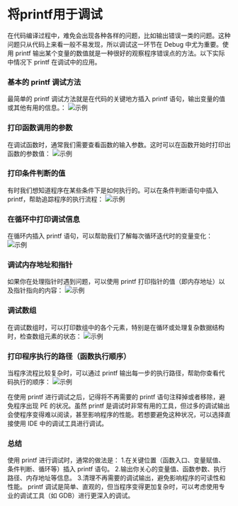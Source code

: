 # 将printf用于调试

在代码编译过程中，难免会出现各种各样的问题，比如输出错误一类的问题。这种问题只从代码上来看一般不易发现，所以调试这一环节在 Debug 中尤为重要。使用 printf 输出某个变量的数值就是一种很好的观察程序错误点的方法。以下实际中情况下 printf 在调试中的应用。
### 基本的 printf 调试方法
最简单的 printf 调试方法就是在代码的关键地方插入 printf 语句，输出变量的值或其他有用的信息。：
![示例](./photos_related/１.png)
### 打印函数调用的参数
在调试函数时，通常我们需要查看函数的输入参数。这时可以在函数开始时打印出函数的参数值：
![示例](./photos_related/２.png)
### 打印条件判断的值
有时我们想知道程序在某些条件下是如何执行的。可以在条件判断语句中插入 printf，帮助追踪程序的执行流程：
![示例](./photos_related/３.png)
### 在循环中打印调试信息
在循环内插入 printf 语句，可以帮助我们了解每次循环迭代时的变量变化：
![示例](./photos_related/４.png)
### 调试内存地址和指针
如果你在处理指针时遇到问题，可以使用 printf 打印指针的值（即内存地址）以及指针指向的内容：
![示例](./photos_related/５.png)
### 调试数组
在调试数组时，可以打印数组中的各个元素，特别是在循环或处理复杂数据结构时，检查数组元素的状态：
![示例](./photos_related/６.png)
### 打印程序执行的路径（函数执行顺序）
当程序流程比较复杂时，可以通过 printf 输出每一步的执行路径，帮助你查看代码执行的顺序：
![示例](./photos_related/７.png)

在使用 printf 进行调试之后，记得将不再需要的 printf 语句注释掉或者移除，避免程序出现 PE 的状况。虽然 printf 是调试时非常有用的工具，但过多的调试输出会使程序变得难以阅读，甚至影响程序的性能。若想要避免这种状况，可以选择直接使用 IDE 中的调试工具进行调试。

### 总结
使用 printf 进行调试时，通常的做法是：
1.在关键位置（函数入口、变量赋值、条件判断、循环等）插入 printf 语句。
2.输出你关心的变量值、函数参数、执行路径、内存地址等信息。
3.清理不再需要的调试输出，避免影响程序的可读性和性能。
printf 调试是简单、直观的，但当程序变得更加复杂时，可以考虑使用专业的调试工具（如 GDB）进行更深入的调试。